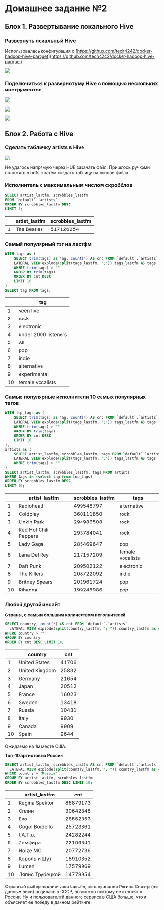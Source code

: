 # Домашнее задание №2


## Блок 1. Развертывание локального Hive

### Развернуть локальный Hive

Использовалась конфигурация c [https://github.com/tech4242/docker-hadoop-hive-parquet](https://github.com/tech4242/docker-hadoop-hive-parquet)

![](images/hive_1.jpg)

### Поделючиться к развернотуму Hive с помощью нескольких инструментов

![](images/hive_2.jpg)

![](images/hive_3.jpg)

![](images/hive_4.jpg)


## Блок 2. Работа с Hive

### Сделать табличку artists в Hive

![](images/hive_5.jpg)

Не удалось напрямую через HUE закачать файл. Пришлось ручками положить в hdfs и затем создать таблицу на основе файла.



### Исполнитель с максимальным числом скробблов

```SQL
SELECT artist_lastfm, scrobbles_lastfm 
FROM `default`.`artists` 
ORDER BY scrobbles_lastfm DESC 
LIMIT 1;
```

&nbsp; |   artist_lastfm    | scrobbles_lastfm
------ | ------------ | ------
1 | The Beatles | 517126254


### Самый популярный тэг на ластфм

```SQL
WITH tags as (
    SELECT trim(tags) as tag, count(*) AS cnt FROM `default`.`artists`
    LATERAL VIEW explode(split(tags_lastfm, ";")) tags_lastfm AS tags 
    WHERE trim(tags) > "" 
    GROUP BY trim(tags) 
    ORDER BY cnt DESC 
    LIMIT 10
)
SELECT tag FROM tags;
```

&nbsp; |   tag 
------ | ---
1 | seen live
2 | rock
3 | electronic
4 | under 2000 listeners
5 | All
6 | pop
7 | indie
8 | alternative
9 | experimental
10 | female vocalists


### Самые популярные исполнители 10 самых популярных тегов

```SQL
WITH top_tags as (
    SELECT trim(tags) as tag, count(*) AS cnt FROM `default`.`artists`
    LATERAL VIEW explode(split(tags_lastfm, ";")) tags_lastfm AS tags 
    WHERE trim(tags) > "" 
    GROUP BY trim(tags) 
    ORDER BY cnt DESC 
    LIMIT 10
),
artists as (
    SELECT artist_lastfm, scrobbles_lastfm, tags FROM `default`.`artists`
    LATERAL VIEW explode(split(tags_lastfm, ";")) tags_lastfm AS tags 
    WHERE trim(tags) > "" 
)
SELECT artist_lastfm, scrobbles_lastfm, tags FROM artists
WHERE tags in (select tag from top_tags)
ORDER BY scrobbles_lastfm DESC
LIMIT 10;
```

&nbsp; | artist_lastfm | scrobbles_lastfm | tags
------ | ------------- | ---------------- | ----
1 | Radiohead | 499548797 | alternative
2 | Coldplay | 360111850 | rock
3 | Linkin Park | 294986508 | rock
4 | Red Hot Chili Peppers | 293784041 | rock
5 | Lady Gaga | 285469647 | pop
6 | Lana Del Rey | 217157209 | female vocalists
7 | Daft Punk | 209502122 | electronic
8 | The Killers | 208722092 | indie
9 | Britney Spears | 201961724 | pop
10 | Rihanna | 199248986 | pop


### Любой другой инсайт

**Страны, с самым большим количеством исполнителей**

```SQL
SELECT country, count(*) AS cnt FROM `default`.`artists`
  LATERAL VIEW explode(split(country_lastfm, "; ")) country_lastfm as country
WHERE country > "" 
GROUP BY country 
ORDER BY cnt DESC LIMIT 10;
```

&nbsp; |   country    | cnt
------ | ------------ | ------
1 | United States | 41706
2 | United Kingdom | 25832
3 | Germany | 21654
4 | Japan | 20512
5 | France | 16023
6 | Sweden | 13418
7 | Russia | 10431
8 | Italy | 9930
9 | Canada | 9909
10 | Spain | 9644

Ожидаемо на 1м месте США.


**Топ-10 артистов из России**

```SQL
SELECT artist_lastfm, scrobbles_lastfm AS cnt FROM `default`.`artists`
  LATERAL VIEW explode(split(country_lastfm, "; ")) country_lastfm as country
WHERE country = "Russia" 
GROUP BY artist_lastfm, scrobbles_lastfm
ORDER BY scrobbles_lastfm DESC LIMIT 10;
```

&nbsp; | artist_lastfm | cnt
------ | ------------- | ------
1 | Regina Spektor | 86879173
2 | Сплин | 30642848
3 | Exo | 28552853
4 | Gogol Bordello | 25723861
5 | t.A.T.u. | 24282244
6 | Zемфира | 22106841
7 | Noize MC | 20772736
8 | Король и Шут | 18910852
9 | Lumen | 17579969
10 | Ляпис Трубецкой | 14779954

Странный выбор подписчиков Last.fm, но в принципе Регина Спектр (по данным вики) родилась в СССР, возможно поэтому ее относят к России. Ну и пользователей данного сервиса в США больше, что и объясняет ее победу в данном рейтинге.
